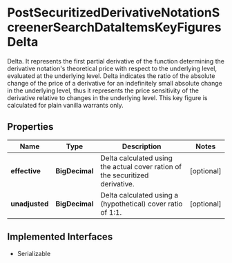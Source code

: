 

# PostSecuritizedDerivativeNotationScreenerSearchDataItemsKeyFiguresDelta

Delta. It represents the first partial derivative of the function determining the derivative notation's theoretical price with respect to the underlying level, evaluated at the underlying level. Delta indicates the ratio of the absolute change of the price of a derivative for an indefinitely small absolute change in the underlying level, thus it represents the price sensitivity of the derivative relative to changes in the underlying level. This key figure is calculated for plain vanilla warrants only.

## Properties

Name | Type | Description | Notes
------------ | ------------- | ------------- | -------------
**effective** | **BigDecimal** | Delta calculated using the actual cover ration of the securitized derivative. |  [optional]
**unadjusted** | **BigDecimal** | Delta calculated using a (hypothetical) cover ratio of 1:1. |  [optional]


## Implemented Interfaces

* Serializable


